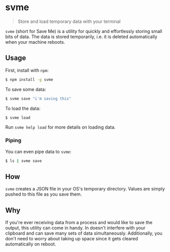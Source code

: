 # svme

> Store and load temporary data with your terminal

`svme` (short for Save Me) is a utility for quickly and effortlessly storing
small bits of data. The data is stored temporarily, i.e. it is deleted
automatically when your machine reboots.

## Usage

First, install with `npm`:

```bash
$ npm install -g svme
```

To save some data:

```bash
$ svme save "i'm saving this"
```

To load the data:

```bash
$ svme load
```

Run `svme help load` for more details on loading data.

### Piping

You can even pipe data to `svme`:

```bash
$ ls | svme save
```

## How

`svme` creates a JSON file in your OS's temporary directory. Values are simply
pushed to this file as you save them.

## Why

If you're ever receiving data from a process and would like to save the output,
this utility can come in handy. In doesn't interfere with your clipboard and can
save many sets of data simultaneously. Additionally, you don't need to worry
about taking up space since it gets cleared automatically on reboot.
